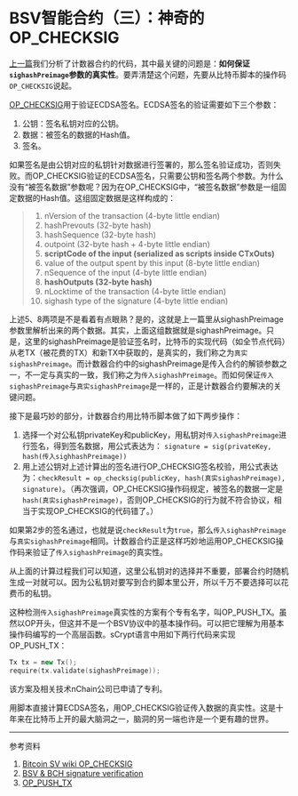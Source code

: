 # BSV智能合约（三）：神奇的OP_CHECKSIG

[上一篇](https://github.com/corper/bsv-smart-contract/blob/master/02-scrypt-code-analysis.md)我们分析了计数器合约的代码，其中最关键的问题是：**如何保证`sighashPreimage`参数的真实性**。要弄清楚这个问题，先要从比特币脚本的操作码`OP_CHECKSIG`说起。

[OP_CHECKSIG](https://wiki.bitcoinsv.io/index.php/OP_CHECKSIG)用于验证ECDSA签名。ECDSA签名的验证需要如下三个参数：

1. 公钥：签名私钥对应的公钥。
2. 数据：被签名的数据的Hash值。
3. 签名。

如果签名是由公钥对应的私钥针对数据进行签署的，那么签名验证成功，否则失败。而OP_CHECKSIG验证的ECDSA签名，只需要公钥和签名两个参数。为什么没有“被签名数据”参数呢？因为在OP_CHECKSIG中，“被签名数据”参数是一组固定数据的Hash值。这组固定数据是这样构成的：

> 1. nVersion of the transaction (4-byte little endian)
> 2. hashPrevouts (32-byte hash)
> 3. hashSequence (32-byte hash)
> 4. outpoint (32-byte hash + 4-byte little endian)
> 5. **scriptCode of the input (serialized as scripts inside CTxOuts)**
> 6. value of the output spent by this input (8-byte little endian)
> 7. nSequence of the input (4-byte little endian)
> 8. **hashOutputs (32-byte hash)**
> 9. nLocktime of the transaction (4-byte little endian)
> 10. sighash type of the signature (4-byte little endian)

上述5、8两项是不是看着有点眼熟？是的，这就是上一篇里从sighashPreimage参数里解析出来的两个数据。其实，上面这组数据就是sighashPreimage。只是，这里的sighashPreimage是验证签名时，比特币的实现代码（如全节点代码）从老TX（被花费的TX）和新TX中获取的，是真实的，我们称之为`真实sighashPreimage`。而计数器合约中的sighashPreimage是传入合约的解锁参数之一，不一定与真实的一致，我们称之为`传入sighashPreimage`。而如何保证`传入sighashPreimage`与`真实sighashPreimage`是一样的，正是计数器合约要解决的关键问题。



接下是最巧妙的部分，计数器合约用比特币脚本做了如下两步操作：

1. 选择一个对公私钥privateKey和publicKey，用私钥对`传入sighashPreimage`进行签名，得到签名数据，用公式表达为： `signature = sig(privateKey, hash(传入sighhashPreimage))`
2. 用上述公钥对上述计算出的签名进行OP_CHECKSIG签名校验，用公式表达为：`checkResult = op_checksig(publicKey, hash(真实sighashPreimage), signature)`。（再次强调，OP_CHECKSIG操作码规定，被签名的数据一定是`hash(真实sighashPreimage)`，否则OP_CHECKSIG的行为就不符合协议，相当于实现OP_CHECKSIG的代码错了。）

如果第2步的签名通过，也就是说`checkResult`为`true`，那么`传入sighashPreimage`与`真实sighashPreimage`相同。计数器合约正是这样巧妙地运用OP_CHECKSIG操作码来验证了`传入sighashPreimage`的真实性。

从上面的计算过程我们可以知道，这里公私钥对的选择并不重要，部署合约时随机生成一对就可以。因为公私钥对要写到合约脚本里公开，所以千万不要选择可以花费币的私钥。



这种检测`传入sighashPreimage`真实性的方案有个专有名字，叫OP_PUSH_TX。虽然以OP开头，但这并不是一个BSV协议中的基本操作码。可以把它理解为用基本操作码编写的一个高层函数。sCrypt语言中用如下两行代码来实现OP_PUSH_TX：

```c++
Tx tx = new Tx();
require(tx.validate(sighashPreimage));
```

该方案及相关技术nChain公司已申请了专利。



用脚本直接计算ECDSA签名，用OP_CHECKSIG验证传入数据的真实性。这是十年来在比特币上开的最大脑洞之一，脑洞的另一端也许是一个更有趣的世界。

----

参考资料

1. [Bitcoin SV wiki OP_CHECKSIG](https://wiki.bitcoinsv.io/index.php/OP_CHECKSIG)
2. [BSV & BCH signature verification](https://github.com/bitcoin-sv/bitcoin-sv/blob/master/doc/abc/replay-protected-sighash.md#digest-algorithm)
3. [OP_PUSH_TX](https://medium.com/@xiaohuiliu/op-push-tx-3d3d279174c1)